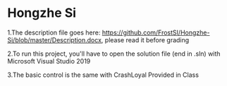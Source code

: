 # Hongzhe Si

1.The description file goes here: https://github.com/FrostSI/Hongzhe-Si/blob/master/Description.docx, please read it before grading

2.To run this project, you'll have to open the solution file (end in .sln) with Microsoft Visual Studio 2019

3.The basic control is the same with CrashLoyal Provided in Class
